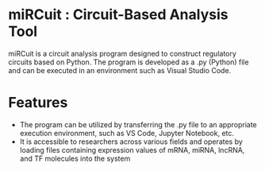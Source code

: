 # miRCuit : Circuit-Based Analysis Tool 

miRCuit is a circuit analysis program designed to construct regulatory circuits based on Python. The program is developed as a .py (Python) file and can be executed in an environment such as Visual Studio Code.

# Features
- The program can be utilized by transferring the .py file to an appropriate execution environment, such as VS Code, Jupyter Notebook, etc.
- It is accessible to researchers across various fields and operates by loading files containing expression values of mRNA, miRNA, lncRNA, and TF molecules into the system
